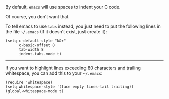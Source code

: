 By default, `emacs` will use spaces to indent your C code.

Of course, you don't want that.

To tell emacs to use `tabs` instead, you just need to put the following lines in the file `~/.emacs` (If it doesn't exist, just create it):

```Emacs
(setq c-default-style "k&r"
      c-basic-offset 8
      tab-width 8
      indent-tabs-mode t)
```

___

If you want to highlight lines exceeding 80 characters and trailing whitespace, you can add this to your `~/.emacs`:

```Emacs
(require 'whitespace)
(setq whitespace-style '(face empty lines-tail trailing))
(global-whitespace-mode t)
```